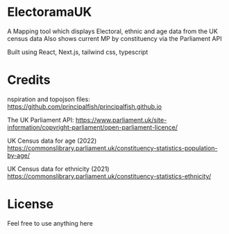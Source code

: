 # ElectoramaUK

A Mapping tool which displays Electoral, ethnic and age data from the UK census data
Also shows current MP by constituency via the Parliament API

Built using React, Next.js, tailwind css, typescript
# Credits
nspiration and topojson files:
https://github.com/principalfish/principalfish.github.io

The UK Parliament API:
https://www.parliament.uk/site-information/copyright-parliament/open-parliament-licence/

UK Census data for age (2022)
https://commonslibrary.parliament.uk/constituency-statistics-population-by-age/

UK Census data for ethnicity (2021) 
https://commonslibrary.parliament.uk/constituency-statistics-ethnicity/

# License

Feel free to use anything here
